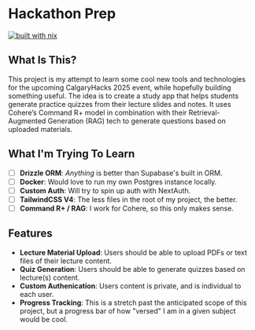 # Hackathon Prep

[![built with nix](https://builtwithnix.org/badge.svg)](https://builtwithnix.org)

## What Is This?

This project is my attempt to learn some cool new tools and technologies for the
upcoming CalgaryHacks 2025 event, while hopefully building something useful. The
idea is to create a study app that helps students generate practice quizzes from
their lecture slides and notes. It uses Cohere’s Command R+ model in combination
with their Retrieval-Augmented Generation (RAG) tech to generate questions based
on uploaded materials.

## What I'm Trying To Learn

- [ ] **Drizzle ORM**: _Anything_ is better than Supabase's built in ORM.
- [ ] **Docker**: Would love to run my own Postgres instance locally.
- [ ] **Custom Auth**: Will try to spin up auth with NextAuth.
- [ ] **TailwindCSS V4**: The less files in the root of my project, the better.
- [ ] **Command R+ / RAG**: I work for Cohere, so this only makes sense.

## Features

- **Lecture Material Upload**: Users should be able to upload PDFs or text files
  of their lecture content.
- **Quiz Generation**: Users should be able to generate quizzes based on
  lecture(s) content.
- **Custom Authenication**: Users content is private, and is individual to each
  user.
- **Progress Tracking**: This is a stretch past the anticipated scope of this
  project, but a progress bar of how "versed" I am in a given subject would be
  cool.
